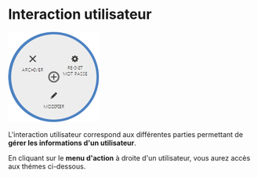 # Interaction utilisateur


![interactionutilisateur-2](images/interactionutilisateur-2.png)

L'interaction utilisateur correspond aux différentes parties permettant de **gérer les informations d'un utilisateur**.

En cliquant sur le **menu d'action** à droite d'un utilisateur, vous aurez accès aux thémes ci-dessous.